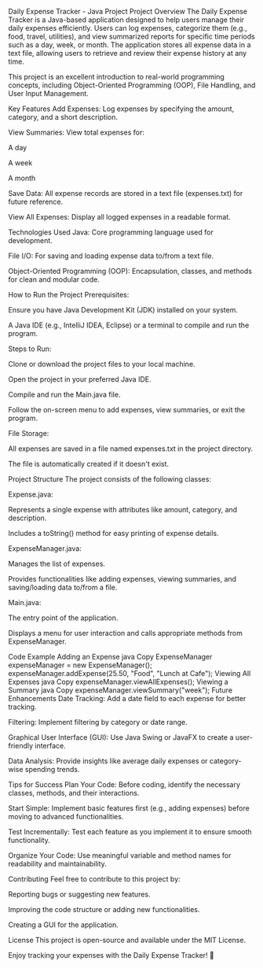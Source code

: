 Daily Expense Tracker - Java Project
Project Overview
The Daily Expense Tracker is a Java-based application designed to help users manage their daily expenses efficiently. Users can log expenses, categorize them (e.g., food, travel, utilities), and view summarized reports for specific time periods such as a day, week, or month. The application stores all expense data in a text file, allowing users to retrieve and review their expense history at any time.

This project is an excellent introduction to real-world programming concepts, including Object-Oriented Programming (OOP), File Handling, and User Input Management.

Key Features
Add Expenses: Log expenses by specifying the amount, category, and a short description.

View Summaries: View total expenses for:

A day

A week

A month

Save Data: All expense records are stored in a text file (expenses.txt) for future reference.

View All Expenses: Display all logged expenses in a readable format.

Technologies Used
Java: Core programming language used for development.

File I/O: For saving and loading expense data to/from a text file.

Object-Oriented Programming (OOP): Encapsulation, classes, and methods for clean and modular code.

How to Run the Project
Prerequisites:

Ensure you have Java Development Kit (JDK) installed on your system.

A Java IDE (e.g., IntelliJ IDEA, Eclipse) or a terminal to compile and run the program.

Steps to Run:

Clone or download the project files to your local machine.

Open the project in your preferred Java IDE.

Compile and run the Main.java file.

Follow the on-screen menu to add expenses, view summaries, or exit the program.

File Storage:

All expenses are saved in a file named expenses.txt in the project directory.

The file is automatically created if it doesn't exist.

Project Structure
The project consists of the following classes:

Expense.java:

Represents a single expense with attributes like amount, category, and description.

Includes a toString() method for easy printing of expense details.

ExpenseManager.java:

Manages the list of expenses.

Provides functionalities like adding expenses, viewing summaries, and saving/loading data to/from a file.

Main.java:

The entry point of the application.

Displays a menu for user interaction and calls appropriate methods from ExpenseManager.

Code Example
Adding an Expense
java
Copy
ExpenseManager expenseManager = new ExpenseManager();
expenseManager.addExpense(25.50, "Food", "Lunch at Cafe");
Viewing All Expenses
java
Copy
expenseManager.viewAllExpenses();
Viewing a Summary
java
Copy
expenseManager.viewSummary("week");
Future Enhancements
Date Tracking: Add a date field to each expense for better tracking.

Filtering: Implement filtering by category or date range.

Graphical User Interface (GUI): Use Java Swing or JavaFX to create a user-friendly interface.

Data Analysis: Provide insights like average daily expenses or category-wise spending trends.

Tips for Success
Plan Your Code: Before coding, identify the necessary classes, methods, and their interactions.

Start Simple: Implement basic features first (e.g., adding expenses) before moving to advanced functionalities.

Test Incrementally: Test each feature as you implement it to ensure smooth functionality.

Organize Your Code: Use meaningful variable and method names for readability and maintainability.

Contributing
Feel free to contribute to this project by:

Reporting bugs or suggesting new features.

Improving the code structure or adding new functionalities.

Creating a GUI for the application.

License
This project is open-source and available under the MIT License.



Enjoy tracking your expenses with the Daily Expense Tracker! 🚀
